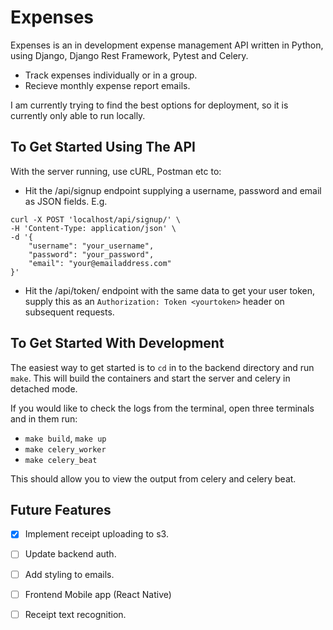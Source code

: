 # Expenses

Expenses is an in development expense management API written in Python, using Django, Django Rest Framework, Pytest and Celery.

- Track expenses individually or in a group.
- Recieve monthly expense report emails.

I am currently trying to find the best options for deployment, so it is currently only able to run locally.

## To Get Started Using The API

With the server running, use cURL, Postman etc to:

- Hit the /api/signup endpoint supplying a username, password and email as JSON fields. E.g.

```curl
curl -X POST 'localhost/api/signup/' \
-H 'Content-Type: application/json' \
-d '{
    "username": "your_username",
    "password": "your_password",
    "email": "your@emailaddress.com"
}'
```

- Hit the /api/token/ endpoint with the same data to get your user token, supply this as an ``` Authorization: Token <yourtoken> ``` header on subsequent requests.

## To Get Started With Development

The easiest way to get started is to ```cd``` in to the backend directory and run ``` make ```. This will build the containers and start the server and celery in detached mode.

If you would like to check the logs from the terminal, open three terminals and in them run:

- ``` make build ```, ``` make up ```
- ``` make celery_worker ```
- ``` make celery_beat ```

This should allow you to view the output from celery and celery beat.

## Future Features

- [x] Implement receipt uploading to s3.

- [ ] Update backend auth.

- [ ] Add styling to emails.

- [ ] Frontend Mobile app (React Native)

- [ ] Receipt text recognition.
